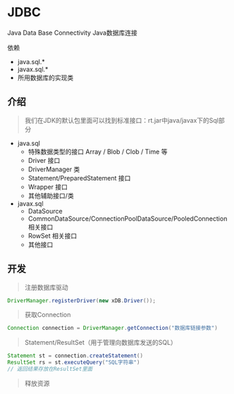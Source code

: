 # JDBC

Java Data Base Connectivity Java数据库连接

依赖
- java.sql.*
- javax.sql.*
- 所用数据库的实现类

## 介绍

> 我们在JDK的默认包里面可以找到标准接口：rt.jar中java/javax下的Sql部分

- java.sql
  - 特殊数据类型的接口 Array / Blob / Clob / Time 等
  - Driver 接口
  - DriverManager 类
  - Statement/PreparedStatement 接口
  - Wrapper 接口
  - 其他辅助接口/类
- javax.sql
  - DataSource
  - CommonDataSource/ConnectionPoolDataSource/PooledConnection 相关接口
  - RowSet 相关接口
  - 其他接口

## 开发

>注册数据库驱动
```java
DriverManager.registerDriver(new xDB.Driver());
```
>获取Connection
```java
Connection connection = DriverManager.getConnection("数据库链接参数")
```
>Statement/ResultSet（用于管理向数据库发送的SQL）
```java
Statement st = connection.createStatement()
ResultSet rs = st.executeQuery("SQL字符串")
// 返回结果存放在ResultSet里面
```

> 释放资源